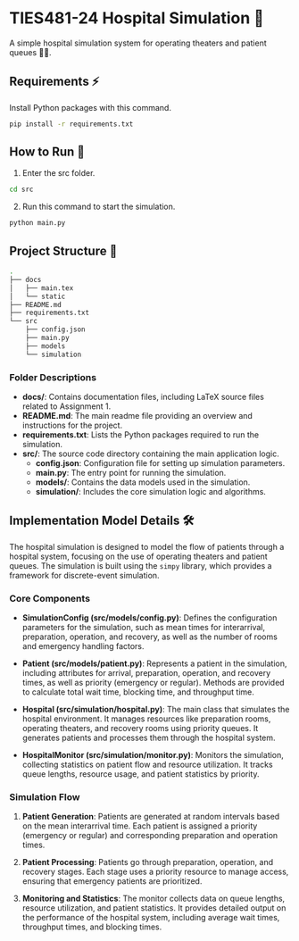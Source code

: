 # TIES481-24 Hospital Simulation 🏥

A simple hospital simulation system for operating theaters and patient queues 👨‍⚕️.

## Requirements ⚡

Install Python packages with this command.

```bash
pip install -r requirements.txt
```

## How to Run 🚀

1. Enter the src folder.

```bash
cd src
```

2. Run this command to start the simulation.

```bash
python main.py
```

## Project Structure 📂

```bash
.
├── docs
│   ├── main.tex
│   └── static
├── README.md
├── requirements.txt
└── src
    ├── config.json
    ├── main.py
    ├── models
    └── simulation
```

### Folder Descriptions

- **docs/**: Contains documentation files, including LaTeX source files related to Assignment 1.
- **README.md**: The main readme file providing an overview and instructions for the project.
- **requirements.txt**: Lists the Python packages required to run the simulation.
- **src/**: The source code directory containing the main application logic.
  - **config.json**: Configuration file for setting up simulation parameters.
  - **main.py**: The entry point for running the simulation.
  - **models/**: Contains the data models used in the simulation.
  - **simulation/**: Includes the core simulation logic and algorithms.

## Implementation Model Details 🛠️

The hospital simulation is designed to model the flow of patients through a hospital system, focusing on the use of operating theaters and patient queues. The simulation is built using the `simpy` library, which provides a framework for discrete-event simulation.

### Core Components

- **SimulationConfig (src/models/config.py)**: Defines the configuration parameters for the simulation, such as mean times for interarrival, preparation, operation, and recovery, as well as the number of rooms and emergency handling factors.

- **Patient (src/models/patient.py)**: Represents a patient in the simulation, including attributes for arrival, preparation, operation, and recovery times, as well as priority (emergency or regular). Methods are provided to calculate total wait time, blocking time, and throughput time.

- **Hospital (src/simulation/hospital.py)**: The main class that simulates the hospital environment. It manages resources like preparation rooms, operating theaters, and recovery rooms using priority queues. It generates patients and processes them through the hospital system.

- **HospitalMonitor (src/simulation/monitor.py)**: Monitors the simulation, collecting statistics on patient flow and resource utilization. It tracks queue lengths, resource usage, and patient statistics by priority.

### Simulation Flow

1. **Patient Generation**: Patients are generated at random intervals based on the mean interarrival time. Each patient is assigned a priority (emergency or regular) and corresponding preparation and operation times.

2. **Patient Processing**: Patients go through preparation, operation, and recovery stages. Each stage uses a priority resource to manage access, ensuring that emergency patients are prioritized.

3. **Monitoring and Statistics**: The monitor collects data on queue lengths, resource utilization, and patient statistics. It provides detailed output on the performance of the hospital system, including average wait times, throughput times, and blocking times.
